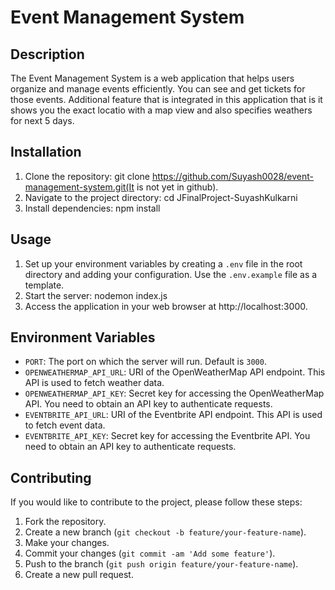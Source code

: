 # Event Management System

## Description
The Event Management System is a web application that helps users organize and manage events efficiently. You can see and get tickets for those events. Additional feature that is integrated in this application that is it shows you the exact locatio with a map view and also specifies weathers for next 5 days.


## Installation
1. Clone the repository: git clone https://github.com/Suyash0028/event-management-system.git(It is not yet in github).
2. Navigate to the project directory: cd JFinalProject-SuyashKulkarni
3. Install dependencies: npm install

## Usage
1. Set up your environment variables by creating a `.env` file in the root directory and adding your configuration. Use the `.env.example` file as a template.
2. Start the server: nodemon index.js
3. Access the application in your web browser at http://localhost:3000.

## Environment Variables
- `PORT`: The port on which the server will run. Default is `3000`.
- `OPENWEATHERMAP_API_URL`: URI of the OpenWeatherMap API endpoint. This API is used to fetch weather data.
- `OPENWEATHERMAP_API_KEY`: Secret key for accessing the OpenWeatherMap API. You need to obtain an API key to authenticate requests.
- `EVENTBRITE_API_URL`: URI of the Eventbrite API endpoint. This API is used to fetch event data.
- `EVENTBRITE_API_KEY`: Secret key for accessing the Eventbrite API. You need to obtain an API key to authenticate requests.


## Contributing
If you would like to contribute to the project, please follow these steps:
1. Fork the repository.
2. Create a new branch (`git checkout -b feature/your-feature-name`).
3. Make your changes.
4. Commit your changes (`git commit -am 'Add some feature'`).
5. Push to the branch (`git push origin feature/your-feature-name`).
6. Create a new pull request.